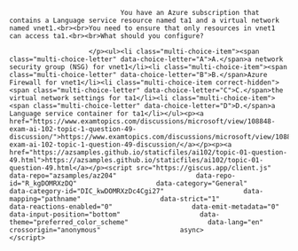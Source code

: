 <p class="card-text">
							
								You have an Azure subscription that contains a Language service resource named ta1 and a virtual network named vnet1.<br><br>You need to ensure that only resources in vnet1 can access ta1.<br><br>What should you configure?
							
						</p><ul><li class="multi-choice-item"><span class="multi-choice-letter" data-choice-letter="A">A.</span>a network security group (NSG) for vnet1</li><li class="multi-choice-item"><span class="multi-choice-letter" data-choice-letter="B">B.</span>Azure Firewall for vnet1</li><li class="multi-choice-item correct-hidden"><span class="multi-choice-letter" data-choice-letter="C">C.</span>the virtual network settings for ta1</li><li class="multi-choice-item"><span class="multi-choice-letter" data-choice-letter="D">D.</span>a Language service container for ta1</li></ul><p><a href="https://www.examtopics.com/discussions/microsoft/view/108848-exam-ai-102-topic-1-question-49-discussion/">https://www.examtopics.com/discussions/microsoft/view/108848-exam-ai-102-topic-1-question-49-discussion/</a></p><p><a href="https://azsamples.github.io/staticfiles/ai102/topic-01-question-49.html">https://azsamples.github.io/staticfiles/ai102/topic-01-question-49.html</a></p><script src="https://giscus.app/client.js"                    data-repo="azsamples/az204"                    data-repo-id="R_kgDOMRXzDQ"                    data-category="General"                    data-category-id="DIC_kwDOMRXzDc4Cgi27"                    data-mapping="pathname"                    data-strict="1"                    data-reactions-enabled="0"                    data-emit-metadata="0"                    data-input-position="bottom"                    data-theme="preferred_color_scheme"                    data-lang="en"                    crossorigin="anonymous"                    async>                    </script>